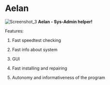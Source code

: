# Aelan
![Screenshot_3](https://user-images.githubusercontent.com/80444802/202464836-682d5baf-b17d-4bb3-a083-9fc11c91f2ec.png)
**Aelan - Sys-Admin helper!**

Features:

  1) Fast speedtest checking
  
  2) Fast info about system
  
  3) GUI
  
  4) Fast installing and repairing
  
  5) Autonomy and informativeness of the program

